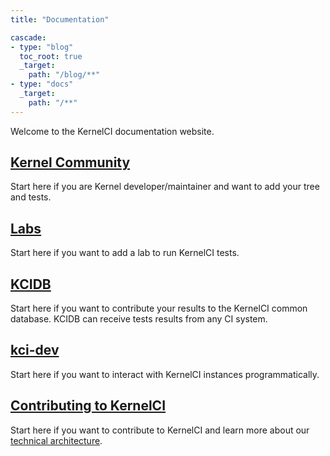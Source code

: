 ```yaml
---
title: "Documentation"

cascade:
- type: "blog"
  toc_root: true
  _target:
    path: "/blog/**"
- type: "docs"
  _target:
    path: "/**"
---
```


Welcome to the KernelCI documentation website.


<div class="container border border-primary rounded p-2">
  <h2 class="text-center">
    <a href="kernel-community">Kernel Community</a>
  </h2>
  <p class="text-center">Start here if you are Kernel developer/maintainer
  and want to add your tree and tests.</p>
</div>

<div class="container border border-primary rounded p-2 mt-3">
  <h2 class="text-center">
    <a href="labs">Labs</a>
  </h2>
  <p class="text-center">Start here if you want to add a lab to run KernelCI tests.</p>
</div>

<div class="container border border-primary rounded p-2 mt-3">
  <h2 class="text-center">
    <a href="kcidb">KCIDB</a>
  </h2>
  <p class="text-center">Start here if you want
  to contribute your results to the KernelCI common database. KCIDB can receive tests results from any CI system.</p>
</div>

<div class="container border border-primary rounded p-2 mt-3">
  <h2 class="text-center">
    <a href="kci-dev">kci-dev</a>
  </h2>
  <p class="text-center">Start here if you want to interact with KernelCI instances programmatically.</p>
</div>

<div class="container border border-primary rounded p-2 mt-3">
  <h2 class="text-center">
    <a href="architecture">Contributing to KernelCI</a>
  </h2>
  <p class="text-center">Start here if you want to contribute to KernelCI and learn
  more about our <a href="architecture">technical architecture</a>.</p>
</div>
